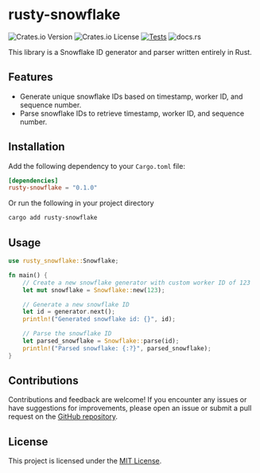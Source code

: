 # rusty-snowflake

![Crates.io Version](https://img.shields.io/crates/v/rusty-snowflake)
![Crates.io License](https://img.shields.io/crates/l/rusty-snowflake)
[![Tests](https://github.com/MakeShiftArtist/rusty-snowflake/actions/workflows/test_code.yml/badge.svg)](https://github.com/MakeShiftArtist/rusty-snowflake/actions/workflows/test_code.yml)
![docs.rs](https://img.shields.io/docsrs/rusty-snowflake)

This library is a Snowflake ID generator and parser written entirely in Rust.

## Features

-   Generate unique snowflake IDs based on timestamp, worker ID, and sequence number.
-   Parse snowflake IDs to retrieve timestamp, worker ID, and sequence number.

## Installation

Add the following dependency to your `Cargo.toml` file:

```toml
[dependencies]
rusty-snowflake = "0.1.0"
```

Or run the following in your project directory

```bash
cargo add rusty-snowflake
```

## Usage

```rust
use rusty_snowflake::Snowflake;

fn main() {
    // Create a new snowflake generator with custom worker ID of 123
    let mut snowflake = Snowflake::new(123);

    // Generate a new snowflake ID
    let id = generator.next();
    println!("Generated snowflake id: {}", id);

    // Parse the snowflake ID
    let parsed_snowflake = Snowflake::parse(id);
    println!("Parsed snowflake: {:?}", parsed_snowflake);
}
```

## Contributions

Contributions and feedback are welcome! If you encounter any issues or have suggestions for improvements, please open an issue or submit a pull request on the [GitHub repository](https://github.com/MakeShiftArtist/rusty-snowflake).

## License

This project is licensed under the [MIT License](LICENSE).
